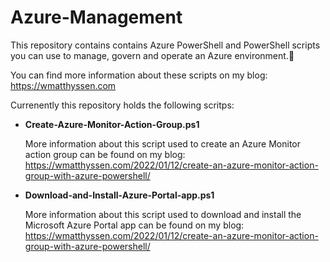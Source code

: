 # Azure-Management
This repository contains contains Azure PowerShell and PowerShell scripts you can use to manage, govern and operate an Azure environment.🚀

You can find more information about these scripts on my blog: https://wmatthyssen.com

Currenently this repository holds the following scritps:

- **Create-Azure-Monitor-Action-Group.ps1**

  More information about this script used to create an Azure Monitor action group can be found on my blog: https://wmatthyssen.com/2022/01/12/create-an-azure-monitor-action-group-with-azure-powershell/
  
- **Download-and-Install-Azure-Portal-app.ps1**

  More information about this script used to download and install the Microsoft Azure Portal app can be found on my blog: https://wmatthyssen.com/2022/01/12/create-an-azure-monitor-action-group-with-azure-powershell/


